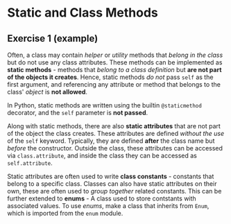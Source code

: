 # Static and Class Methods

## Exercise 1 (example)

Often, a class may contain *helper* or *utility* methods that *belong in the class* but do not use any class attributes. These methods can be implemented as **static methods** - methods that *belong to a class definition* but **are not part of the objects it creates**. Hence, static methods *do not* pass `self` as the first argument, and referencing any attribute or method that belongs to the class' *object* is **not allowed**.

In Python, static methods are written using the builtin `@staticmethod` decorator, and the `self` parameter is **not passed**.

Along with static methods, there are also **static attributes** that are not part of the object the class creates. These attributes are defined *without the use* of the `self` keyword. Typically, they are defined **after** the class name but *before* the constructor. Outside the class, these attributes can be accessed via `class.attribute`, and inside the class they can be accessed as `self.attribute`. 

Static attributes are often used to write **class constants** - constants that belong to a specific class. Classes can also have static attributes on their own, these are often used to *group together* related constants. This can be further extended to **enums** - A class used to store contstants with associated values. To use *enums*, make a class that inherits from `Enum`, which is imported from the `enum` module.
